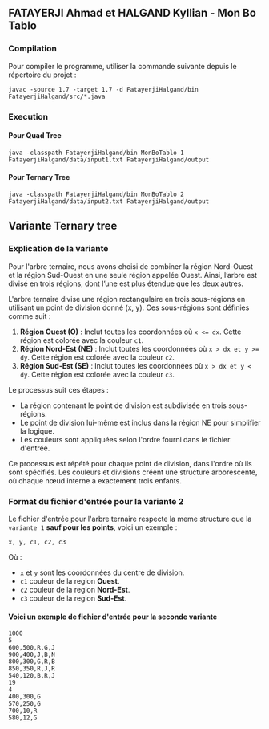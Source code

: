 ## FATAYERJI Ahmad et HALGAND Kyllian - Mon Bo Tablo

### Compilation

Pour compiler le programme, utiliser la commande suivante depuis le répertoire du projet :

```shell
javac -source 1.7 -target 1.7 -d FatayerjiHalgand/bin FatayerjiHalgand/src/*.java
```
### Execution

#### Pour Quad Tree
```
java -classpath FatayerjiHalgand/bin MonBoTablo 1 FatayerjiHalgand/data/input1.txt FatayerjiHalgand/output
```

#### Pour Ternary Tree
```
java -classpath FatayerjiHalgand/bin MonBoTablo 2 FatayerjiHalgand/data/input2.txt FatayerjiHalgand/output
```

## Variante Ternary tree

### Explication de la variante

Pour l'arbre ternaire, nous avons choisi de combiner la région Nord-Ouest et la région Sud-Ouest en une seule région appelée Ouest. Ainsi, l’arbre est divisé en trois régions, dont l’une est plus étendue que les deux autres.

L'arbre ternaire divise une région rectangulaire en trois sous-régions en utilisant un point de division donné (x, y). Ces sous-régions sont définies comme suit :

1. __Région Ouest (O)__ : Inclut toutes les coordonnées où ```x <= dx```. Cette région est colorée avec la couleur ```c1```.
2. __Région Nord-Est (NE)__ : Inclut toutes les coordonnées où ```x > dx et y >= dy```. Cette région est colorée avec la couleur ```c2```.
3. __Région Sud-Est (SE)__ : Inclut toutes les coordonnées où ```x > dx et y < dy```. Cette région est colorée avec la couleur ```c3```.

Le processus suit ces étapes :

- La région contenant le point de division est subdivisée en trois sous-régions.
- Le point de division lui-même est inclus dans la région NE pour simplifier la logique.
- Les couleurs sont appliquées selon l'ordre fourni dans le fichier d'entrée.

Ce processus est répété pour chaque point de division, dans l'ordre où ils sont spécifiés. Les couleurs et divisions créent une structure arborescente, où chaque nœud interne a exactement trois enfants.

### Format du fichier d'entrée pour la variante 2

Le fichier d'entrée pour l'arbre ternaire respecte la meme structure que la ```variante 1``` __sauf pour les points__, voici un exemple :

```
x, y, c1, c2, c3
```
Où :
- ```x``` et ```y``` sont les coordonnées du centre de division.
- ```c1``` couleur de la region __Ouest__.
- ```c2``` couleur de la region __Nord-Est__.
- ```c3``` couleur de la region __Sud-Est__.

#### Voici un exemple de fichier d'entrée pour la seconde variante
```
1000 
5 
600,500,R,G,J
900,400,J,B,N
800,300,G,R,B
850,350,R,J,R
540,120,B,R,J
19 
4 
400,300,G 
570,250,G 
700,10,R 
580,12,G
```
###